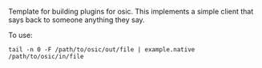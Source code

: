 Template for building plugins for osic.  This implements a simple client that
says back to someone anything they say.

To use:

    tail -n 0 -F /path/to/osic/out/file | example.native /path/to/osic/in/file


